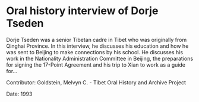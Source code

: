 # Oral history interview of Dorje Tseden  
Dorje Tseden was a senior Tibetan cadre in Tibet who was originally from Qinghai Province. In this interview, he discusses his education and how he was sent to Beijing to make connections by his school. He discusses his work in the Nationality Administration Committee in Beijing, the preparations for signing the 17-Point Agreement and his trip to Xian to work as a guide for... 

Contributor: Goldstein, Melvyn C. - Tibet Oral History and Archive Project  

Date:
1993  

